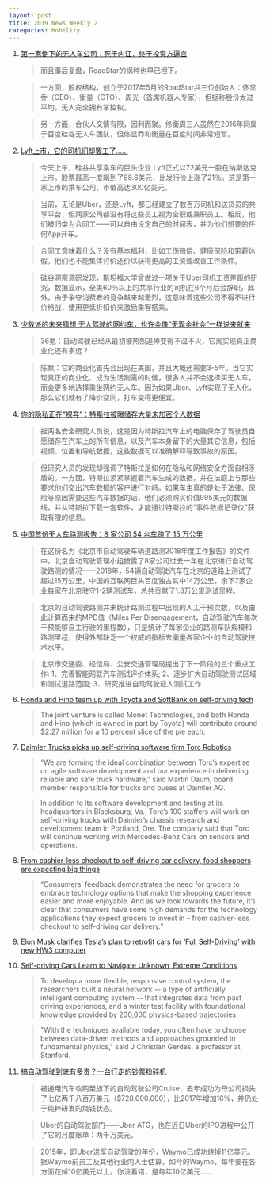 ```yaml
---
layout: post
title: 2019 News Weekly 2
categories: Mobility
---
```



1. [第一家倒下的无人车公司：死于内讧，终于投资方逼宫](https://www.huxiu.com/article/291865.html)

    > 而且事后复盘，RoadStar的祸种也早已埋下。

    > 一方面，股权结构。创立于2017年5月的RoadStar共三位创始人：佟显乔（CEO）、衡量（CTO）、周光（首席机器人专家），但据称股份太过平均，无人完全拥有掌控权。

    > 另一方面，合伙人交情有限，因利而聚。佟衡周三人虽然在2016年同属于百度硅谷无人车团队，但佟显乔和衡量在百度时间非常短暂。

2. [Lyft上市，它的司机们却罢工了……](https://www.huxiu.com/article/291850.html)

    > 今天上午，硅谷共享乘车的巨头企业 Lyft正式以72美元一股在纳斯达克上市。股票最高一度飙到了88.6美元，比发行价上涨了21％。这是第一家上市的乘车公司，市值高达300亿美元。

    > 当前，无论是Uber，还是Lyft，都已经建立了数百万司机和送货员的共享平台，但两家公司都没有将这些员工视为全职或兼职员工。相反，他们被归类为合同工——可以自由设定自己的时间表，并为他们想要的任何App开车。

    > 合同工意味着什么？没有基本福利，比如工伤赔偿、健康保险和带薪休假。他们也不能集体讨价还价以获得更高的工资或改善工作条件。

    > 硅谷洞察调研发现，斯坦福大学曾做过一项关于Uber司机工资差距的研究，数据显示，全美60％以上的共享行业的司机在6个月后会辞职。此外，由于争夺消费者的竞争越来越激烈，这意味着这些公司不得不进行价格战，使用更低折扣价来激励乘客搭乘。

3. [少数派的未来猜想 无人驾驶的网约车，也许会像“无现金社会”一样说来就来](https://36kr.com/p/5189852)

    > 36氪：自动驾驶已经从最初被热烈追捧变得不温不火，它离实现真正商业化还有多远？ 

    > 陈默：它的商业化首先会出现在美国，并且大概还需要3-5年。当它实现真正的商业化、成为生活刚需的时候，很多人并不会选择买无人车，而会更多地选择乘坐网约无人车。因为如果Uber、Lyft实现了无人化，那么它们就有了降价空间，打车变得更便宜。 

4. [你的隐私正在“裸奔”：特斯拉被曝储存大量未加密个人数据](https://www.huxiu.com/article/291983.html)

    > 据两名安全研究人员说，这是因为特斯拉汽车上的电脑保存了驾驶员自愿储存在汽车上的所有信息，以及汽车本身留下的大量其它信息，包括视频、位置和导航数据，这些数据可以准确解释导致事故的原因。

    > 但研究人员的发现却强调了特斯拉是如何在隐私和网络安全方面自相矛盾的。一方面，特斯拉紧紧掌握着汽车生成的数据，并在法庭上与那些要求他们交出汽车数据的客户进行对峙。如果车主真的是处于法律、保险等原因需要这些汽车数据的话，他们必须购买价值995美元的数据线，并从特斯拉下载一套软件，才能通过特斯拉的“事件数据记录仪”获取有限的信息。

5. [中国首份无人车路测报告：8 家公司 54 台车跑了 15 万公里](https://36kr.com/p/5190224)

    > 在这份名为《北京市自动驾驶车辆道路测2018年度工作报告》的文件中，北京自动驾驶管理小组披露了8家公司过去一年在北京进行自动驾驶路测的情况——2018年，54辆自动驾驶汽车在北京的道路上测试了超过15万公里，中国的互联网巨头百度独占其中14万公里，余下7家企业每家在北京驻守1-2辆测试车，总共贡献了1.3万公里测试里程。

    > 北京的自动驾驶路测并未统计路测过程中出现的人工干预次数，以及由此计算而来的MPD值（Miles Per Disengagement，自动驾驶汽车每次干预能够自主行驶的里程数），只是统计了每家企业的路测车队规模和路测里程，使得外部缺乏一个权威的指标去衡量各家企业的自动驾驶技术水平。

    > 北京市交通委、经信局、公安交通管理局提出了下一阶段的三个重点工作: 1、完善智能网联汽车测试评价体系; 2、逐步扩大自动驾驶测试区域和测试道路范围; 3、研究推进自动驾驶载人测试工作

6. [Honda and Hino team up with Toyota and SoftBank on self-driving tech](https://www.cnet.com/roadshow/news/honda-hino-softbank-toyota-self-driving-car-venture/)

    > The joint venture is called Monet Technologies, and both Honda and Hino (which is owned in part by Toyota) will contribute around $2.27 million for a 10 percent slice of the pie each. 

7. [Daimler Trucks picks up self-driving software firm Torc Robotics](https://www.therobotreport.com/torc-robotics-self-driving-trucks-daimler/)

    > “We are forming the ideal combination between Torc’s expertise on agile software development and our experience in delivering reliable and safe truck hardware,” said Martin Daum, board member responsible for trucks and buses at Daimler AG.

    > In addition to its software development and testing at its headquarters in Blacksburg, Va., Torc’s 100 staffers will work on self-driving trucks with Daimler’s chassis research and development team in Portland, Ore. The company said that Torc will continue working with Mercedes-Benz Cars on sensors and operations.

8. [From cashier-less checkout to self-driving car delivery, food shoppers are expecting big things](https://www.wraltechwire.com/2019/03/29/from-cashier-less-checkout-to-self-driving-car-delivery-food-shoppers-are-expecting-big-things-consumer-report/)

    > “Consumers’ feedback demonstrates the need for grocers to embrace technology options that make the shopping experience easier and more enjoyable. And as we look towards the future, it’s clear that consumers have some high demands for the technology applications they expect grocers to invest in – from cashier-less checkout to self-driving car delivery.”

9. [Elon Musk clarifies Tesla’s plan to retrofit cars for ‘Full Self-Driving’ with new HW3 computer](https://electrek.co/2019/03/29/tesla-full-self-driving-computer-retrofit-elon-musk/)


10. [Self-driving Cars Learn to Navigate Unknown, Extreme Conditions](https://www.news18.com/news/auto/self-driving-cars-learn-to-navigate-unknown-extreme-conditions-2081859.html)

    > To develop a more flexible, responsive control system, the researchers built a neural network -- a type of artificially intelligent computing system -- that integrates data from past driving experiences, and a winter test facility with foundational knowledge provided by 200,000 physics-based trajectories.

    > "With the techniques available today, you often have to choose between data-driven methods and approaches grounded in fundamental physics," said J Christian Gerdes, a professor at Stanford. 
 
11. [搞自动驾驶到底有多贵？一台行走的钞票粉碎机](https://www.huxiu.com/article/292070.html)

    > 被通用汽车收购至旗下的自动驾驶公司Cruise，去年成功为母公司损失了七亿两千八百万美元（$728.000.000），比2017年增加16%，并仍处于纯粹研发的烧钱状态。

    > Uber的自动驾驶部门——Uber ATG，也在近日Uber的IPO进程中公开了它的月度账单：两千万美元。

    > 2015年，即Uber进军自动驾驶的年份，Waymo已成功烧掉11亿美元。据Waymo前员工及其他行业内人士估算，如今的Waymo，每年要在各方面花掉10亿美元以上。你没看错，是每年10亿美元……

